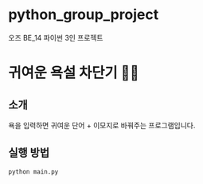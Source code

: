 # python_group_project
오즈 BE_14 파이썬 3인 프로젝트

# 귀여운 욕설 차단기 🧼✨

## 소개
욕을 입력하면 귀여운 단어 + 이모지로 바꿔주는 프로그램입니다.

## 실행 방법
```bash
python main.py

